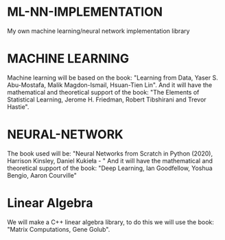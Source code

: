 # ML-NN-IMPLEMENTATION
My own machine learning/neural network implementation library

# MACHINE LEARNING
Machine learning will be based on the book: "Learning from Data, Yaser S. Abu-Mostafa, Malik Magdon-Ismail, Hsuan-Tien Lin".
And it will have the mathematical and theoretical support of the book: "The Elements of Statistical Learning, Jerome H. Friedman, Robert Tibshirani and Trevor Hastie".

# NEURAL-NETWORK
The book used will be: "Neural Networks from Scratch in Python (2020), Harrison Kinsley, Daniel Kukieła - "
And it will have the mathematical and theoretical support of the book: "Deep Learning, Ian Goodfellow, Yoshua Bengio, Aaron Courville"

# Linear Algebra
We will make a C++ linear algebra library, to do this we will use the book: "Matrix Computations, Gene Golub".



